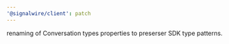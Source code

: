 ```yaml
---
'@signalwire/client': patch
---
```


renaming of Conversation types properties to preserser SDK type patterns.
